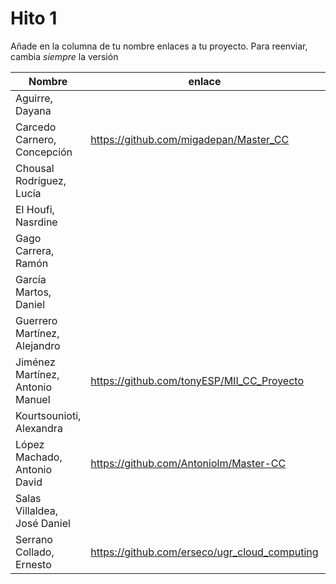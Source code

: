 # Hito 1

Añade en la columna de tu nombre enlaces a tu proyecto. Para reenviar, cambia *siempre* la versión

| Nombre                           | enlace  | version |
|----------------------------------|---------|---------|
| Aguirre, Dayana                  | | | 
| Carcedo Carnero, Concepción      | https://github.com/migadepan/Master_CC | 1 | 
| Chousal Rodríguez, Lucía         | | | 
| El Houfi, Nasrdine               | | | 
| Gago Carrera, Ramón              | | | 
| García Martos, Daniel            | | | 
| Guerrero Martínez, Alejandro     | | | 
| Jiménez Martínez, Antonio Manuel | https://github.com/tonyESP/MII_CC_Proyecto | 13 | 
| Kourtsounioti, Alexandra         | | | 
| López Machado, Antonio David     | https://github.com/Antoniolm/Master-CC | 4 | 
| Salas Villaldea, José Daniel     | | | 
| Serrano Collado, Ernesto         | https://github.com/erseco/ugr_cloud_computing | 3 | 

